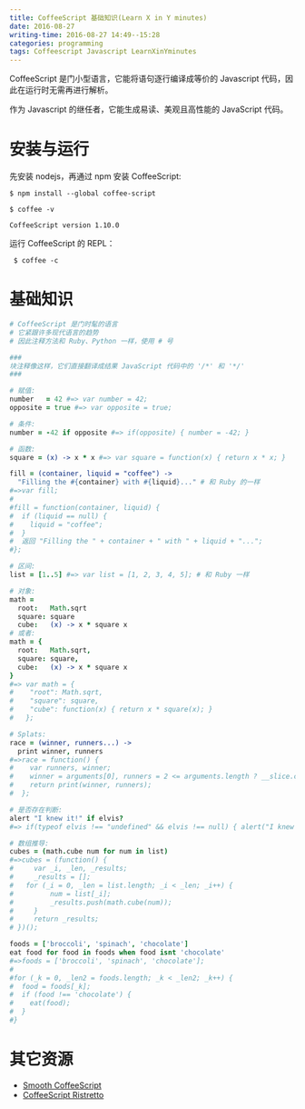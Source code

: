 ```yaml
---
title: CoffeeScript 基础知识(Learn X in Y minutes)
date: 2016-08-27
writing-time: 2016-08-27 14:49--15:28
categories: programming
tags: Coffeescript Javascript LearnXinYminutes
---
```


CoffeeScript 是门小型语言，它能将语句逐行编译成等价的 Javascript 代码，因此在运行时无需再进行解析。

作为 Javascript 的继任者，它能生成易读、美观且高性能的 JavaScript 代码。

# 安装与运行

先安装 nodejs，再通过 npm 安装 CoffeeScript:

```shell
$ npm install --global coffee-script

$ coffee -v

CoffeeScript version 1.10.0
```

运行 CoffeeScript 的 REPL：

```shell
 $ coffee -c
```

# 基础知识

```coffeescript
# CoffeeScript 是门时髦的语言
# 它紧跟许多现代语言的趋势
# 因此注释方法和 Ruby、Python 一样，使用 # 号

###
块注释像这样，它们直接翻译成结果 JavaScript 代码中的 '/*' 和 '*/'
###

# 赋值:
number   = 42 #=> var number = 42;
opposite = true #=> var opposite = true;

# 条件:
number = -42 if opposite #=> if(opposite) { number = -42; }

# 函数:
square = (x) -> x * x #=> var square = function(x) { return x * x; }

fill = (container, liquid = "coffee") ->
  "Filling the #{container} with #{liquid}..." # 和 Ruby 的一样
#=>var fill;
#
#fill = function(container, liquid) {
#  if (liquid == null) {
#    liquid = "coffee";
#  }
#  返回 "Filling the " + container + " with " + liquid + "...";
#};

# 区间:
list = [1..5] #=> var list = [1, 2, 3, 4, 5]; # 和 Ruby 一样

# 对象:
math =
  root:   Math.sqrt
  square: square
  cube:   (x) -> x * square x
# 或者:
math = {
  root:   Math.sqrt,
  square: square,
  cube:   (x) -> x * square x
}
#=> var math = {
#    "root": Math.sqrt,
#    "square": square,
#    "cube": function(x) { return x * square(x); }
#   };

# Splats:
race = (winner, runners...) ->
  print winner, runners
#=>race = function() {
#    var runners, winner;
#    winner = arguments[0], runners = 2 <= arguments.length ? __slice.call(arguments, 1) : [];
#    return print(winner, runners);
#  };

# 是否存在判断:
alert "I knew it!" if elvis?
#=> if(typeof elvis !== "undefined" && elvis !== null) { alert("I knew it!"); }

# 数组推导:
cubes = (math.cube num for num in list)
#=>cubes = (function() {
#	  var _i, _len, _results;
#	  _results = [];
# 	for (_i = 0, _len = list.length; _i < _len; _i++) {
#		  num = list[_i];
#		  _results.push(math.cube(num));
#	  }
#	  return _results;
# })();

foods = ['broccoli', 'spinach', 'chocolate']
eat food for food in foods when food isnt 'chocolate'
#=>foods = ['broccoli', 'spinach', 'chocolate'];
#
#for (_k = 0, _len2 = foods.length; _k < _len2; _k++) {
#  food = foods[_k];
#  if (food !== 'chocolate') {
#    eat(food);
#  }
#}
```

# 其它资源

- [Smooth CoffeeScript](http://autotelicum.github.io/Smooth-CoffeeScript/)
- [CoffeeScript Ristretto](https://leanpub.com/coffeescript-ristretto/read)

